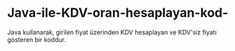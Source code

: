 # Java-ile-KDV-oran-hesaplayan-kod-
Java kullanarak, girilen fiyat üzerinden KDV hesaplayan ve  KDV'siz fiyatı gösteren bir koddur.
